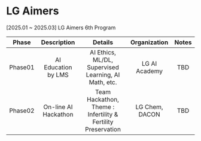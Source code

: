 # LG Aimers
[2025.01 ~ 2025.03] LG Aimers 6th Program

| Phase | Description | Details | Organization | Notes |
| :-: | :-: | :-: | :-: | :-: | 
| Phase01 | AI Education by LMS | AI Ethics, ML/DL, Supervised Learning, AI Math, etc. | LG AI Academy | TBD |
| Phase02 | On-line AI Hackathon | Team Hackathon, Theme : Infertility & Fertility Preservation | LG Chem, DACON | TBD |
